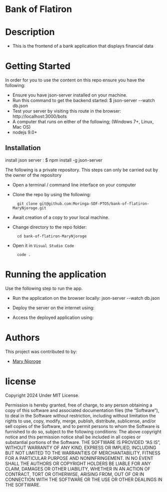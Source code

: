 # Bank of Flatiron

# Description
- This is the frontend of a bank application that displays financial
data


# Getting Started
In order for you to use the content on this repo ensure you have the following:
- Ensure you have json-server installed on your machine.
- Run this command to get the backend started: $ json-server --watch db.json
- Test your server by visiting this route in the browser: http://localhost:3000/bots
- A computer that runs on either of the following; (Windows 7+, Linux, Mac OS)
- nodejs 9.0+

## Installation

install json server : $ npm install -g json-server

The following is a private repository. This steps can only be carried out by the owner of the repository
- Open a terminal / command line interface on your computer
- Clone the repo by using the following:

        git clone git@github.com:Moringa-SDF-PTO5/bank-of-flatiron-MaryNjoroge.git

- Await creation of a copy to your local machine.
- Change directory to the repo folder:

        cd bank-of-flatiron-MaryNjoroge

- Open it in ``Visual Studio Code``

        code .


# Running the application

Use the following step to run the app.

- Run the application on the browser locally: json-server --watch db.json

- Deploy the server on the internet using:

- Access the deployed application using: 

# Authors
This project was contributed to by:
- [Mary Njoroge](https://github.com/njoroge-mary/)

# license
Copyright 2024 Under MIT License.

Permission is hereby granted, free of charge, to any person obtaining a copy of this software and associated documentation files (the “Software”), to deal in the Software without restriction, including without limitation the rights to use, copy, modify, merge, publish, distribute, sublicense, and/or sell copies of the Software, and to permit persons to whom the Software is furnished to do so, subject to the following conditions:
The above copyright notice and this permission notice shall be included in all copies or substantial portions of the Software.
THE SOFTWARE IS PROVIDED “AS IS”, WITHOUT WARRANTY OF ANY KIND, EXPRESS OR IMPLIED, INCLUDING BUT NOT LIMITED TO THE WARRANTIES OF MERCHANTABILITY, FITNESS FOR A PARTICULAR PURPOSE AND NONINFRINGEMENT. IN NO EVENT SHALL THE AUTHORS OR COPYRIGHT HOLDERS BE LIABLE FOR ANY CLAIM, DAMAGES OR OTHER LIABILITY, WHETHER IN AN ACTION OF CONTRACT, TORT OR OTHERWISE, ARISING FROM, OUT OF OR IN CONNECTION WITH THE SOFTWARE OR THE USE OR OTHER DEALINGS IN THE SOFTWARE.


